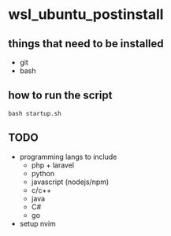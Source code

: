 # wsl_ubuntu_postinstall

## things that need to be installed 
- git
- bash

## how to run the script
```
bash startup.sh 
```
## TODO
- programming langs to include
    - php + laravel
    - python
    - javascript (nodejs/npm)
    - c/c++
    - java
    - C#
    - go
- setup nvim 


